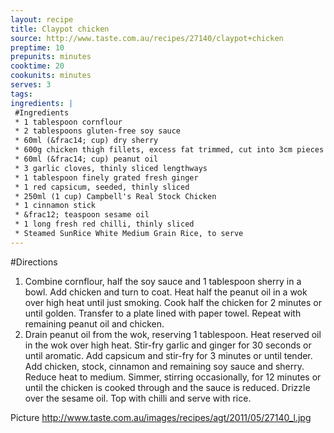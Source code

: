 ```yaml
---
layout: recipe
title: Claypot chicken
source: http://www.taste.com.au/recipes/27140/claypot+chicken
preptime: 10
prepunits: minutes
cooktime: 20
cookunits: minutes
serves: 3
tags: 
ingredients: |
 #Ingredients
 * 1 tablespoon cornflour
 * 2 tablespoons gluten-free soy sauce
 * 60ml (&frac14; cup) dry sherry
 * 600g chicken thigh fillets, excess fat trimmed, cut into 3cm pieces
 * 60ml (&frac14; cup) peanut oil
 * 3 garlic cloves, thinly sliced lengthways
 * 1 tablespoon finely grated fresh ginger
 * 1 red capsicum, seeded, thinly sliced
 * 250ml (1 cup) Campbell's Real Stock Chicken
 * 1 cinnamon stick
 * &frac12; teaspoon sesame oil
 * 1 long fresh red chilli, thinly sliced
 * Steamed SunRice White Medium Grain Rice, to serve
---
```

#Directions
1. Combine cornflour, half the soy sauce and 1 tablespoon sherry in a bowl. Add chicken and turn to coat. Heat half the peanut oil in a wok over high heat until just smoking. Cook half the chicken for 2 minutes or until golden. Transfer to a plate lined with paper towel. Repeat with remaining peanut oil and chicken.
2. Drain peanut oil from the wok, reserving 1 tablespoon. Heat reserved oil in the wok over high heat. Stir-fry garlic and ginger for 30 seconds or until aromatic. Add capsicum and stir-fry for 3 minutes or until tender. Add chicken, stock, cinnamon and remaining soy sauce and sherry. Reduce heat to medium. Simmer, stirring occasionally, for 12 minutes or until the chicken is cooked through and the sauce is reduced. Drizzle over the sesame oil. Top with chilli and serve with rice.

Picture
http://www.taste.com.au/images/recipes/agt/2011/05/27140_l.jpg